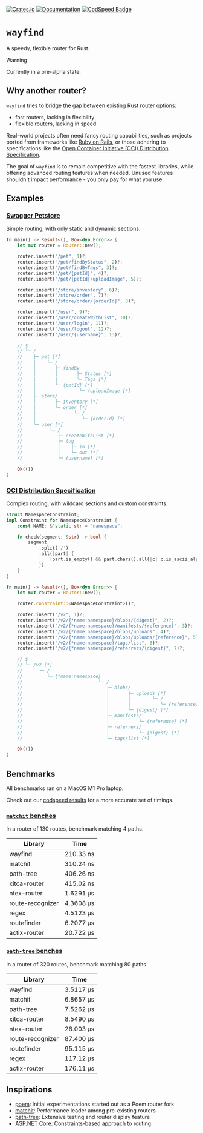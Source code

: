 [![Crates.io](https://img.shields.io/crates/v/wayfind)](https://crates.io/crates/wayfind)
[![Documentation](https://docs.rs/wayfind/badge.svg)](https://docs.rs/wayfind)
[![CodSpeed Badge](https://img.shields.io/endpoint?url=https://codspeed.io/badge.json)](https://codspeed.io/DuskSystems/wayfind)

# `wayfind`

A speedy, flexible router for Rust.

> [!WARNING]
> Currently in a pre-alpha state.

## Why another router?

`wayfind` tries to bridge the gap between existing Rust router options:

- fast routers, lacking in flexibility
- flexible routers, lacking in speed

Real-world projects often need fancy routing capabilities, such as projects ported from frameworks like [Ruby on Rails](https://guides.rubyonrails.org/routing.html), or those adhering to specifications like the [Open Container Initiative (OCI) Distribution Specification](https://github.com/opencontainers/distribution-spec/blob/main/spec.md).

The goal of `wayfind` is to remain competitive with the fastest libraries, while offering advanced routing features when needed. Unused features shouldn't impact performance - you only pay for what you use.

## Examples

### [Swagger Petstore](https://petstore.swagger.io)

Simple routing, with only static and dynamic sections.

```rust
fn main() -> Result<(), Box<dyn Error>> {
    let mut router = Router::new();

    router.insert("/pet", 1)?;
    router.insert("/pet/findByStatus", 2)?;
    router.insert("/pet/findByTags", 3)?;
    router.insert("/pet/{petId}", 4)?;
    router.insert("/pet/{petId}/uploadImage", 5)?;

    router.insert("/store/inventory", 6)?;
    router.insert("/store/order", 7)?;
    router.insert("/store/order/{orderId}", 8)?;

    router.insert("/user", 9)?;
    router.insert("/user/createWithList", 10)?;
    router.insert("/user/login", 11)?;
    router.insert("/user/logout", 12)?;
    router.insert("/user/{username}", 13)?;

    // $
    // ╰─ /
    //    ├─ pet [*]
    //    │    ╰─ /
    //    │       ├─ findBy
    //    │       │       ├─ Status [*]
    //    │       │       ╰─ Tags [*]
    //    │       ╰─ {petId} [*]
    //    │                ╰─ /uploadImage [*]
    //    ├─ store/
    //    │       ├─ inventory [*]
    //    │       ╰─ order [*]
    //    │              ╰─ /
    //    │                 ╰─ {orderId} [*]
    //    ╰─ user [*]
    //          ╰─ /
    //             ├─ createWithList [*]
    //             ├─ log
    //             │    ├─ in [*]
    //             │    ╰─ out [*]
    //             ╰─ {username} [*]

    Ok(())
}
```

### [OCI Distribution Specification](https://github.com/opencontainers/distribution-spec)

Complex routing, with wildcard sections and custom constraints.

```rust
struct NamespaceConstraint;
impl Constraint for NamespaceConstraint {
    const NAME: &'static str = "namespace";

    fn check(segment: &str) -> bool {
        segment
            .split('/')
            .all(|part| {
                !part.is_empty() && part.chars().all(|c| c.is_ascii_alphanumeric() || c == '.' || c == '_' || c == '-')
            })
    }
}

fn main() -> Result<(), Box<dyn Error>> {
    let mut router = Router::new();

    router.constraint::<NamespaceConstraint>()?;

    router.insert("/v2", 1)?;
    router.insert("/v2/{*name:namespace}/blobs/{digest}", 2)?;
    router.insert("/v2/{*name:namespace}/manifests/{reference}", 3)?;
    router.insert("/v2/{*name:namespace}/blobs/uploads", 4)?;
    router.insert("/v2/{*name:namespace}/blobs/uploads/{reference}", 5)?;
    router.insert("/v2/{*name:namespace}/tags/list", 6)?;
    router.insert("/v2/{*name:namespace}/referrers/{digest}", 7)?;

    // $
    // ╰─ /v2 [*]
    //      ╰─ /
    //         ╰─ {*name:namespace}
    //                            ╰─ /
    //                               ├─ blobs/
    //                               │       ├─ uploads [*]
    //                               │       │        ╰─ /
    //                               │       │           ╰─ {reference} [*]
    //                               │       ╰─ {digest} [*]
    //                               ├─ manifests/
    //                               │           ╰─ {reference} [*]
    //                               ├─ referrers/
    //                               │           ╰─ {digest} [*]
    //                               ╰─ tags/list [*]

    Ok(())
}
```

## Benchmarks

All benchmarks ran on a MacOS M1 Pro laptop.

Check out our [codspeed results](https://codspeed.io/DuskSystems/wayfind/benchmarks) for a more accurate set of timings.

### [`matchit` benches](https://github.com/ibraheemdev/matchit/blob/v0.8.3/benches/bench.rs)

In a router of 130 routes, benchmark matching 4 paths.

| Library | Time |
|-----------|------|
| wayfind | 210.33 ns |
| matchit | 310.24 ns |
| path-tree | 406.26 ns |
| xitca-router | 415.02 ns |
| ntex-router | 1.6291 µs |
| route-recognizer | 4.3608 µs |
| regex | 4.5123 µs |
| routefinder | 6.2077 µs |
| actix-router | 20.722 µs |

### [`path-tree` benches](https://github.com/viz-rs/path-tree/blob/v0.8.1/benches/bench.rs)

In a router of 320 routes, benchmark matching 80 paths.

| Library | Time |
|-----------|------|
| wayfind | 3.5117 µs |
| matchit | 6.8657 µs |
| path-tree | 7.5262 µs |
| xitca-router | 8.5490 µs |
| ntex-router | 28.003 µs |
| route-recognizer | 87.400 µs |
| routefinder | 95.115 µs |
| regex | 117.12 µs |
| actix-router | 176.11 µs |

## Inspirations

- [poem](https://github.com/poem-web/poem): Initial experimentations started out as a Poem router fork
- [matchit](https://github.com/ibraheemdev/matchit): Performance leader among pre-existing routers
- [path-tree](https://github.com/viz-rs/path-tree): Extensive testing and router display feature
- [ASP.NET Core](https://github.com/dotnet/AspNetCore): Constraints-based approach to routing
